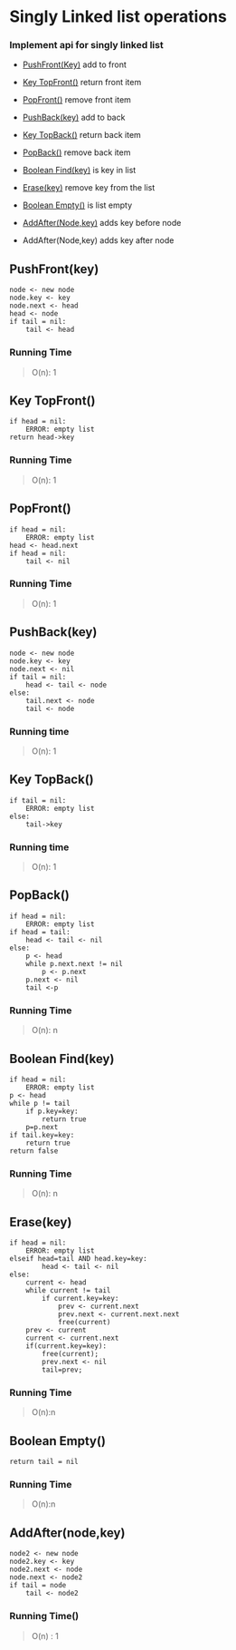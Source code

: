 # Singly Linked list  operations

### Implement api for singly linked list 
- [PushFront(Key)](#pushfrontkey)
add to front 

- [Key TopFront()](#key-topfront)
return front item

- [PopFront()](#popfront)
remove front item

- [PushBack(key)](#pushbackkey)
add to  back

- [Key TopBack()](#key-topback)
return back item

- [PopBack()](#popback)
remove back item

- [Boolean Find(key)](#Boolean-findkey)
is key in list

- [Erase(key)](#erasekey)
remove key from the list

- [Boolean Empty()](#boolean-empty)
is list empty

- [AddAfter(Node,key)](#addafternodekey)
adds key before node

- AddAfter(Node,key)
adds key after node


## PushFront(key)
```
node <- new node
node.key <- key
node.next <- head
head <- node
if tail = nil:
	tail <- head
```

### Running Time

> O(n): 1

## Key TopFront()
```
if head = nil:
	ERROR: empty list
return head->key
```

### Running Time
> O(n): 1

## PopFront()
```
if head = nil:
	ERROR: empty list 
head <- head.next
if head = nil:
	tail <- nil
```

### Running Time
> O(n): 1

## PushBack(key)
```
node <- new node
node.key <- key
node.next <- nil
if tail = nil:
	head <- tail <- node
else:
	tail.next <- node
	tail <- node
```

### Running time
> O(n): 1


## Key TopBack()
```
if tail = nil:
	ERROR: empty list
else:
	tail->key
```

### Running time
> O(n): 1

## PopBack()
```
if head = nil:
	ERROR: empty list
if head = tail:
	head <- tail <- nil
else:
	p <- head
	while p.next.next != nil
		p <- p.next
	p.next <- nil
	tail <-p
```

### Running Time
> O(n): n


## Boolean Find(key)
```
if head = nil:
	ERROR: empty list
p <- head
while p != tail
	if p.key=key:
		return true
	p=p.next
if tail.key=key:
	return true
return false
```

### Running Time
> O(n): n

## Erase(key)
```
if head = nil:
	ERROR: empty list
elseif head=tail AND head.key=key:
		head <- tail <- nil
else:
	current <- head
	while current != tail
		if current.key=key:
			prev <- current.next
			prev.next <- current.next.next
			free(current)
	prev <- current
	current <- current.next
	if(current.key=key):
		free(current);
		prev.next <- nil
		tail=prev;

```

### Running Time
> O(n):n

## Boolean Empty()
```
return tail = nil
```

### Running Time
> O(n):n

## AddAfter(node,key)
```
node2 <- new node
node2.key <- key
node2.next <- node
node.next <- node2
if tail = node
	tail <- node2
```

### Running Time()
> O(n) : 1